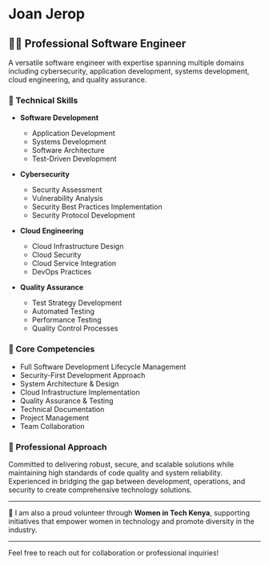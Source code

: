# Joan Jerop

## 👩‍💻 Professional Software Engineer

A versatile software engineer with expertise spanning multiple domains including cybersecurity, application development, systems development, cloud engineering, and quality assurance.

### 🔧 Technical Skills

- **Software Development**
  - Application Development
  - Systems Development
  - Software Architecture
  - Test-Driven Development

- **Cybersecurity**
  - Security Assessment
  - Vulnerability Analysis
  - Security Best Practices Implementation
  - Security Protocol Development

- **Cloud Engineering**
  - Cloud Infrastructure Design
  - Cloud Security
  - Cloud Service Integration
  - DevOps Practices

- **Quality Assurance**
  - Test Strategy Development
  - Automated Testing
  - Performance Testing
  - Quality Control Processes

### 💼 Core Competencies

- Full Software Development Lifecycle Management
- Security-First Development Approach
- System Architecture & Design
- Cloud Infrastructure Implementation
- Quality Assurance & Testing
- Technical Documentation
- Project Management
- Team Collaboration

### 🌟 Professional Approach


Committed to delivering robust, secure, and scalable solutions while maintaining high standards of code quality and system reliability. Experienced in bridging the gap between development, operations, and security to create comprehensive technology solutions.

---

🤝 I am also a proud volunteer through **Women in Tech Kenya**, supporting initiatives that empower women in technology and promote diversity in the industry.

---

Feel free to reach out for collaboration or professional inquiries!
